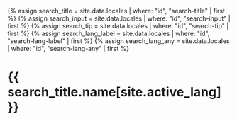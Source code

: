 
{% assign search_title = site.data.locales | where: "id", "search-title" | first %}
{% assign search_input = site.data.locales | where: "id", "search-input" | first %}
{% assign search_tip = site.data.locales | where: "id", "search-tip" | first %}
{% assign search_lang_label = site.data.locales | where: "id", "search-lang-label" | first %}
{% assign search_lang_any = site.data.locales | where: "id", "search-lang-any" | first %}

<h1>{{ search_title.name[site.active_lang] }}</h1>

<div id="website-search-form" style="display: none;">
    {% assign action = "/search.html" %}
    {% if site.active_lang != "en" %}{% assign action = "/" | append: site.active_lang | append: action"  %}{% endif %}
    <form action="{{ action }}">
        <div class="field">
            <div class="control">
                <input id="website-search" class="input is-small" type="text" name="q" placeholder="{{ search_input.name[site.active_lang] }} ... ">
            </div>
        </div>
        {% if search_tip %}
        <p><i>{{ search_tip.name[site.active_lang] }}</i></p>
        {% endif %}
        <div class="field">
            <label class="label">{{ search_lang_label.name[site.active_lang] }}</label>
            <p class="control has-icons-left">
                <span class="select is-small is-fullwidth">
                    <select id="website-search-lang" name="lang">
                            <option {% if site.active_lang == "en" %}selected{% endif %} value="xxen">English</option>
                            {% if site.languages contains 'de' %}<option {% if site.active_lang == "de" %}selected{% endif %} value="xxde">Deutsch</option>{% endif %}
                            {% if site.languages contains 'fr' %}<option {% if site.active_lang == "fr" %}selected{% endif %} value="xxfr">Français</option>{% endif %}
                            {% if site.languages contains 'it' %}<option {% if site.active_lang == "it" %}selected{% endif %} value="xxit">Italiano</option>{% endif %}
                            <option value="any">{{ search_lang_any.name[site.active_lang] }}</option>
                    </select>
                </span>
                <span class="icon is-small is-left">
                    <i class="fas fa-globe"></i>
                </span>
            </p>
        </div>
        <button type="submit" class="button is-small is-dark">
            <span class="icon is-small">
                <i class="fas fa-search"></i>
            </span>
        </button>
    </form>
</div>

